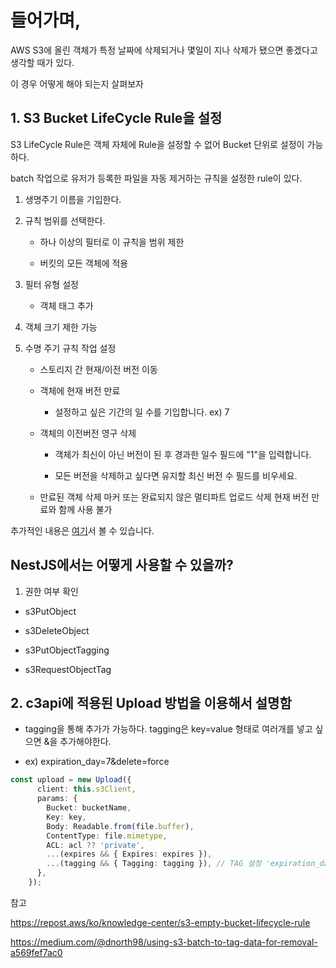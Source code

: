 # 들어가며,

AWS S3에 올린 객체가 특정 날짜에 삭제되거나 몇일이 지나 삭제가 됐으면 좋겠다고 생각할 때가 있다.

이 경우 어떻게 해야 되는지 살펴보자



## 1. S3 Bucket LifeCycle Rule을 설정

S3 LifeCycle Rule은 객체 자체에 Rule을 설정할 수 없어 Bucket 단위로 설정이 가능하다.

batch 작업으로 유저가 등록한 파일을 자동 제거하는 규칙을 설정한 rule이 있다.



1. 생명주기 이름을 기입한다.

2. 규칙 범위를 선택한다.

    - 하나 이상의 필터로 이 규칙을 범위 제한

    - 버킷의 모든 객체에 적용

3. 필터 유형 설정

    - 객체 태그 추가

4. 객체 크기 제한 가능

5. 수명 주기 규칙 작업 설정

    - 스토리지 간 현재/이전 버전 이동

    - 객체에 현재 버전 만료

        - 설정하고 싶은 기간의 일 수를 기입합니다. ex) 7

    - 객체의 이전버전 영구 삭제

        - 객체가 최신이 아닌 버전이 된 후 경과한 일수 필드에 "1"을 입력합니다.

        - 모든 버전을 삭제하고 싶다면 유지할 최신 버전 수 필드를 비우세요.

    - 만료된 객체 삭제 마커 또는 완료되지 않은 멀티파트 업로드 삭제 현재 버전 만료와 함께 사용 불가

추가적인 내용은 [여기](https://repost.aws/ko/knowledge-center/s3-empty-bucket-lifecycle-rule)서 볼 수 있습니다.

## NestJS에서는 어떻게 사용할 수 있을까?

1. 권한 여부 확인

-  s3PutObject

- s3DeleteObject

- s3PutObjectTagging

- s3RequestObjectTag



## 2. c3api에 적용된 Upload 방법을 이용해서 설명함

- tagging을 통해 추가가 가능하다. tagging은 key=value 형태로 여러개를 넣고 싶으면 &을 추가해야한다.

- ex) expiration_day=7&delete=force

```ts
const upload = new Upload({
      client: this.s3Client,
      params: {
        Bucket: bucketName,
        Key: key,
        Body: Readable.from(file.buffer),
        ContentType: file.mimetype,
        ACL: acl ?? 'private',
        ...(expires && { Expires: expires }),
        ...(tagging && { Tagging: tagging }), // TAG 설정 'expiration_day=7'
      },
    });
```


참고

https://repost.aws/ko/knowledge-center/s3-empty-bucket-lifecycle-rule 

https://medium.com/@dnorth98/using-s3-batch-to-tag-data-for-removal-a569fef7ac0